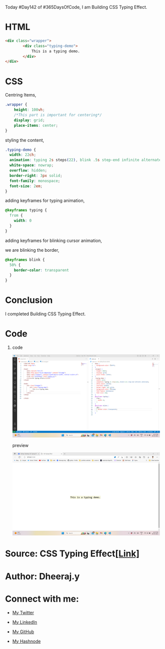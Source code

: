 Today #Day142 of #365DaysOfCode, I am Building CSS Typing Effect.

# HTML

```html
<div class="wrapper">
        <div class="typing-demo">
            This is a typing demo.
        </div>
</div>
```

# CSS

Centring Items,

```css
.wrapper {
    height: 100vh;
    /*This part is important for centering*/
    display: grid;
    place-items: center;
}
```

styling the content,

```css
.typing-demo {
  width: 22ch;
  animation: typing 2s steps(22), blink .5s step-end infinite alternate;
  white-space: nowrap;
  overflow: hidden;
  border-right: 3px solid;
  font-family: monospace;
  font-size: 2em;
}
```

adding keyframes for typing animation,

```css
@keyframes typing {
  from {
    width: 0
  }
}
```

adding keyframes for blinking cursor animation,

we are blinking the border,

```css
@keyframes blink {
  50% {
    border-color: transparent
  }
}
```

# Conclusion

I completed Building CSS Typing Effect.

# Code

1. code
    
    ![Alt text](1.%20day142%20code.png)
    
    preview
    
    ![Alt text](2.%20day142%20preview.png)
    

# Source: CSS Typing Effect[\[Link\]](https://codepen.io/denic/pen/GRoOxbM)

# Author: Dheeraj.y

# Connect with me:

* [My Twitter](https://twitter.com/yssdheeraj)
    
* [My LinkedIn](https://www.linkedin.com/in/dheerajy1/)
    
* [My GitHub](https://github.com/dheerajy1)
    
* [My Hashnode](https://dheerajy1.hashnode.dev/)
